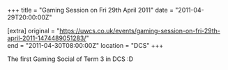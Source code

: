 +++
title = "Gaming Session on Fri 29th April 2011"
date = "2011-04-29T20:00:00Z"

[extra]
original = "https://uwcs.co.uk/events/gaming-session-on-fri-29th-april-2011-1474489051283/"    
end = "2011-04-30T08:00:00Z"
location = "DCS"
+++

The first Gaming Social of Term 3 in DCS :D

